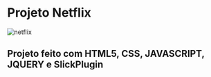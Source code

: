 # Projeto Netflix
![netflix](https://github.com/YanzinhoCaue/PROJETO-NETFLIX/assets/127339610/40117652-953b-435e-8c44-715ae5c07824)
## Projeto feito com HTML5, CSS, JAVASCRIPT, JQUERY e SlickPlugin
